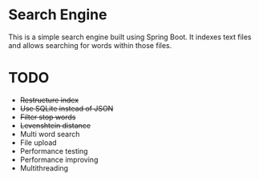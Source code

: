 # Search Engine

This is a simple search engine built using Spring Boot. It indexes text files and allows searching for words within those files.

# TODO

 - ~~Restructure index~~
 - ~~Use SQLite instead of JSON~~
 - ~~Filter stop words~~
 - ~~Levenshtein distance~~
 - Multi word search
 - File upload
 - Performance testing
 - Performance improving
 - Multithreading